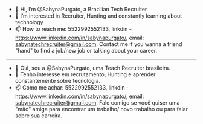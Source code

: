 - 👋 Hi, I’m @SabynaPurgato, a Brazilian Tech Recruiter
- 👀 I’m interested in Recruiter, Hunting and constantly learning about technology
- 📫 How to reach me: 5522992552133, linkdin - https://www.linkedin.com/in/sabynapurgato/, email: sabynatechrecruiter@gmail.com. 
Contact me if you wanna a friend "hand" to find a job/new job or talking about your career.
_________________________________________________________________________________________________________________________________
- 👋 Olá, sou a @SabynaPurgato, uma Teach Recruiter brasileira.
- 👀 Tenho interesse em recrutamento, Hunting e aprender constantemente sobre tecnologia.
- 📫 Como me achar: 5522992552133, linkdin - https://www.linkedin.com/in/sabynapurgato/, email: sabynatechrecruiter@gmail.com. 
Fale comigo se você quiser uma "mão" amiga para encontrar um trabalho/ novo trabalho ou para falar sobre sua carreira.
<!---
SabynaPurgato/SabynaPurgato is a ✨ special ✨ repository because its `README.md` (this file) appears on your GitHub profile.
You can click the Preview link to take a look at your changes.
--->
